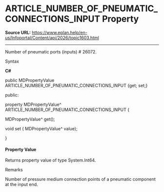 # ARTICLE_NUMBER_OF_PNEUMATIC_CONNECTIONS_INPUT Property

**Source URL:** https://www.eplan.help/en-us/Infoportal/Content/api/2026/topic1603.html

---

Number of pneumatic ports (inputs) # 26072.

Syntax

**C#**



public MDPropertyValue ARTICLE_NUMBER_OF_PNEUMATIC_CONNECTIONS_INPUT {get; set;}

public:

property MDPropertyValue^ ARTICLE_NUMBER_OF_PNEUMATIC_CONNECTIONS_INPUT {

   MDPropertyValue^ get();

   void set (    MDPropertyValue^ value);

}


#### Property Value

Returns property value of type System.Int64.

Remarks

Number of pressure medium connection points of a pneumatic component at the input end.
